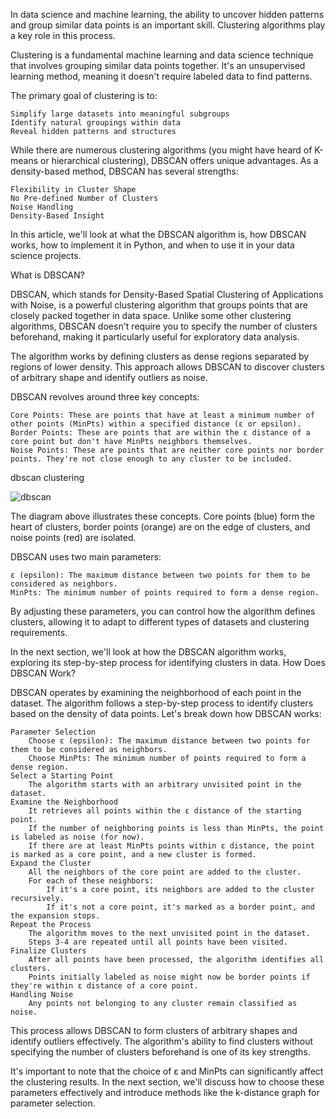 In data science and machine learning, the ability to uncover hidden patterns and group similar data points is an important skill. Clustering algorithms play a key role in this process. 

Clustering is a fundamental machine learning and data science technique that involves grouping similar data points together. It's an unsupervised learning method, meaning it doesn't require labeled data to find patterns. 

The primary goal of clustering is to:

    Simplify large datasets into meaningful subgroups
    Identify natural groupings within data
    Reveal hidden patterns and structures

While there are numerous clustering algorithms (you might have heard of K-means or hierarchical clustering), DBSCAN offers unique advantages. As a density-based method, DBSCAN has several strengths:

    Flexibility in Cluster Shape
    No Pre-defined Number of Clusters
    Noise Handling
    Density-Based Insight

In this article, we'll look at what the DBSCAN algorithm is, how DBSCAN works, how to implement it in Python, and when to use it in your data science projects.

What is DBSCAN?

DBSCAN, which stands for Density-Based Spatial Clustering of Applications with Noise, is a powerful clustering algorithm that groups points that are closely packed together in data space. Unlike some other clustering algorithms, DBSCAN doesn't require you to specify the number of clusters beforehand, making it particularly useful for exploratory data analysis.

The algorithm works by defining clusters as dense regions separated by regions of lower density. This approach allows DBSCAN to discover clusters of arbitrary shape and identify outliers as noise.

DBSCAN revolves around three key concepts:

    Core Points: These are points that have at least a minimum number of other points (MinPts) within a specified distance (ε or epsilon).
    Border Points: These are points that are within the ε distance of a core point but don't have MinPts neighbors themselves.
    Noise Points: These are points that are neither core points nor border points. They're not close enough to any cluster to be included.

dbscan clustering

![dbscan](https://github.com/user-attachments/assets/c4d6a3ef-ec98-417c-8332-cef2f21262c6)


The diagram above illustrates these concepts. Core points (blue) form the heart of clusters, border points (orange) are on the edge of clusters, and noise points (red) are isolated.

DBSCAN uses two main parameters:

    ε (epsilon): The maximum distance between two points for them to be considered as neighbors.
    MinPts: The minimum number of points required to form a dense region.

By adjusting these parameters, you can control how the algorithm defines clusters, allowing it to adapt to different types of datasets and clustering requirements.

In the next section, we'll look at how the DBSCAN algorithm works, exploring its step-by-step process for identifying clusters in data.
How Does DBSCAN Work?

DBSCAN operates by examining the neighborhood of each point in the dataset. The algorithm follows a step-by-step process to identify clusters based on the density of data points. Let's break down how DBSCAN works:

    Parameter Selection
        Choose ε (epsilon): The maximum distance between two points for them to be considered as neighbors.
        Choose MinPts: The minimum number of points required to form a dense region.
    Select a Starting Point
        The algorithm starts with an arbitrary unvisited point in the dataset.
    Examine the Neighborhood
        It retrieves all points within the ε distance of the starting point.
        If the number of neighboring points is less than MinPts, the point is labeled as noise (for now).
        If there are at least MinPts points within ε distance, the point is marked as a core point, and a new cluster is formed.
    Expand the Cluster
        All the neighbors of the core point are added to the cluster.
        For each of these neighbors:
            If it's a core point, its neighbors are added to the cluster recursively.
            If it's not a core point, it's marked as a border point, and the expansion stops.
    Repeat the Process
        The algorithm moves to the next unvisited point in the dataset.
        Steps 3-4 are repeated until all points have been visited.
    Finalize Clusters
        After all points have been processed, the algorithm identifies all clusters.
        Points initially labeled as noise might now be border points if they're within ε distance of a core point.
    Handling Noise
        Any points not belonging to any cluster remain classified as noise.

This process allows DBSCAN to form clusters of arbitrary shapes and identify outliers effectively. The algorithm's ability to find clusters without specifying the number of clusters beforehand is one of its key strengths.

It's important to note that the choice of ε and MinPts can significantly affect the clustering results. In the next section, we'll discuss how to choose these parameters effectively and introduce methods like the k-distance graph for parameter selection.
